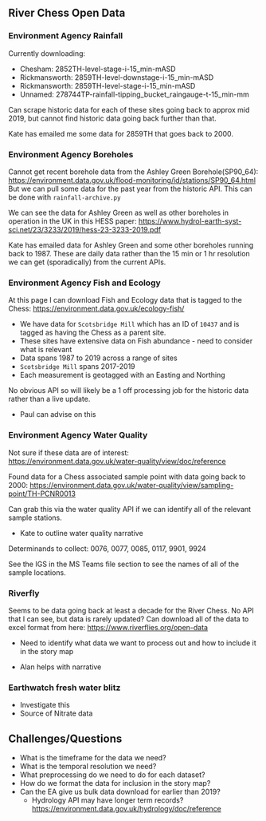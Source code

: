 ## River Chess Open Data

### Environment Agency Rainfall

Currently downloading:

- Chesham: 2852TH-level-stage-i-15_min-mASD
- Rickmansworth: 2859TH-level-downstage-i-15_min-mASD
- Rickmansworth: 2859TH-level-stage-i-15_min-mASD
- Unnamed: 278744TP-rainfall-tipping_bucket_raingauge-t-15_min-mm

Can scrape historic data for each of these sites going back to approx mid 2019, but cannot find historic data going back further than that.

Kate has emailed me some data for 2859TH that goes back to 2000.

### Environment Agency Boreholes

Cannot get recent borehole data from the Ashley Green Borehole(SP90_64): https://environment.data.gov.uk/flood-monitoring/id/stations/SP90_64.html But we can pull some data for the past year from the historic API. This can be done with `rainfall-archive.py`

We can see the data for Ashley Green as well as other boreholes in operation in the UK in this HESS paper: https://www.hydrol-earth-syst-sci.net/23/3233/2019/hess-23-3233-2019.pdf

Kate has emailed data for Ashley Green and some other boreholes running back to 1987. These are daily data rather than the 15 min or 1 hr resolution we can get (sporadically) from the current APIs.

### Environment Agency Fish and Ecology

At this page I can download Fish and Ecology data that is tagged to the Chess: https://environment.data.gov.uk/ecology-fish/

- We have data for `Scotsbridge Mill` which has an ID of `10437` and is tagged as having the Chess as a parent site.
- These sites have extensive data on Fish abundance - need to consider what is relevant
- Data spans 1987 to 2019 across a range of sites
- `Scotsbridge Mill` spans 2017-2019
- Each measurement is geotagged with an Easting and Northing

No obvious API so will likely be a 1 off processing job for the historic data rather than a live update.

- Paul can advise on this

### Environment Agency Water Quality

Not sure if these data are of interest: https://environment.data.gov.uk/water-quality/view/doc/reference

Found data for a Chess associated sample point with data going back to 2000: https://environment.data.gov.uk/water-quality/view/sampling-point/TH-PCNR0013

Can grab this via the water quality API if we can identify all of the relevant sample stations.

- Kate to outline water quality narrative

Determinands to collect: 0076, 0077, 0085, 0117, 9901, 9924

See the IGS in the MS Teams file section to see the names of all of the sample locations.

### Riverfly

Seems to be data going back at least a decade for the River Chess. No API that I can see, but data is rarely updated? Can download all of the data to excel format from here: https://www.riverflies.org/open-data

- Need to identify what data we want to process out and how to include it in the story map

- Alan helps with narrative


### Earthwatch fresh water blitz

- Investigate this
- Source of Nitrate data


## Challenges/Questions

- What is the timeframe for the data we need?
- What is the temporal resolution we need?
- What preprocessing do we need to do for each dataset?
- How do we format the data for inclusion in the story map?
- Can the EA give us bulk data download for earlier than 2019?
  - Hydrology API may have longer term records? https://environment.data.gov.uk/hydrology/doc/reference
